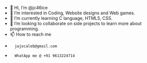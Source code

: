 - 👋 Hi, I’m @jc46ice
- 👀 I’m interested in Coding, Website designs and Web games.
- 🌱 I’m currently learning C language, HTML5, CSS.
- 💞️ I’m looking to collaborate on side projects to learn more about programming.
- 📫 How to reach me
-       jajocaleb@gmail.com
-       WhatApp me @ +91 9613224714

<!---
jc46ice/jc46ice is a ✨ special ✨ repository because its `README.md` (this file) appears on your GitHub profile.
You can click the Preview link to take a look at your changes.
--->
